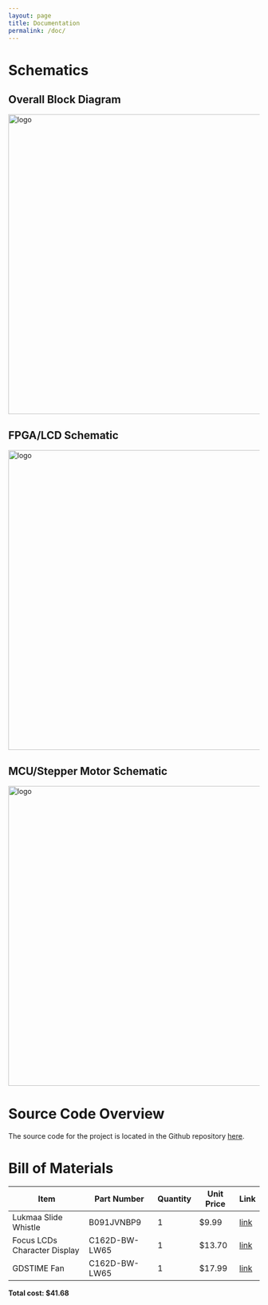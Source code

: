 ```yaml
---
layout: page
title: Documentation
permalink: /doc/
---
```


# Schematics
<!-- Include images of the schematics for your system. They should follow best practices for schematic drawings with all parts and pins clearly labeled. You may draw your schematics either with a software tool or neatly by hand. -->

## Overall Block Diagram

<div style="text-align: left">
  <img src="../assets/schematics/block_diagram.png" alt="logo" width="600" />
</div>

## FPGA/LCD Schematic

<div style="text-align: left">
  <img src="../assets/schematics/control_fsm_block_diagram.png" alt="logo" width="600" />
</div>

## MCU/Stepper Motor Schematic

<div style="text-align: left">
  <img src="../assets/schematics/stepper_schematic.png" alt="logo" width="600" />
</div>


# Source Code Overview
<!-- This section should include information to describe the organization of the code base and highlight how the code connects. -->


The source code for the project is located in the Github repository [here](https://github.com/doneill890/slide-whistle/tree/main/src).

# Bill of Materials
<!-- The bill of materials should include all the parts used in your project along with the prices and links.  -->

| Item | Part Number | Quantity | Unit Price | Link |
| ---- | ----------- | ----- | ---- | ---- |
| Lukmaa Slide Whistle |  B091JVNBP9 | 1 | $9.99 |  [link](https://www.amazon.com/Lukmaa-Whistle-Instrument-Parent-Child-Stuffers/dp/B091JVNBP9/ref=sr_1_11?crid=2WIX541U4JRYK&keywords=slide+whistle&qid=1666912591&qu=eyJxc2MiOiI0LjgxIiwicXNhIjoiNC4xNyIsInFzcCI6IjQuMDIifQ%3D%3D&sprefix=slide+whistle%2Caps%2C164&sr=8-11) |
| Focus LCDs Character Display |  C162D-BW-LW65 | 1 | $13.70 |  [link](https://www.digikey.com/en/products/detail/focus-lcds/C162D-BW-LW65/13683627) |
| GDSTIME Fan |  C162D-BW-LW65 | 1 | $17.99 |  [link](https://www.amazon.com/gp/product/B089Y3QPYF/ref=ox_sc_act_title_2?smid=A235LT0EDLFSAR&psc=1) |

**Total cost: $41.68**
